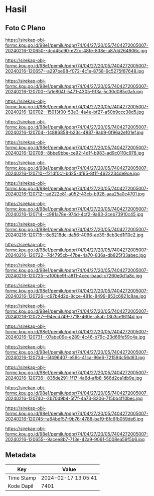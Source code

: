 # Hasil

## Foto C Plano

https://sirekap-obj-formc.kpu.go.id/98e1/pemilu/pdpr/74/04/27/20/05/7404272005007-20240216-120650--dcd45c90-e22c-48fe-838e-a87dd264906c.jpg

https://sirekap-obj-formc.kpu.go.id/98e1/pemilu/pdpr/74/04/27/20/05/7404272005007-20240216-120657--a297be98-f072-4c1e-8758-9c5275f87648.jpg

https://sirekap-obj-formc.kpu.go.id/98e1/pemilu/pdpr/74/04/27/20/05/7404272005007-20240216-120700--fa1e804f-5471-4305-9f3a-5c30d085c0a5.jpg

https://sirekap-obj-formc.kpu.go.id/98e1/pemilu/pdpr/74/04/27/20/05/7404272005007-20240216-120702--15013f00-53e3-4a4e-bf27-a50b9ccc38d5.jpg

https://sirekap-obj-formc.kpu.go.id/98e1/pemilu/pdpr/74/04/27/20/05/7404272005007-20240216-120704--14886858-b23c-4887-9ab9-0f96a2e101ef.jpg

https://sirekap-obj-formc.kpu.go.id/98e1/pemilu/pdpr/74/04/27/20/05/7404272005007-20240216-120708--8bbe9bbe-ce92-4d1f-b983-ad9c0110c978.jpg

https://sirekap-obj-formc.kpu.go.id/98e1/pemilu/pdpr/74/04/27/20/05/7404272005007-20240216-120710--f21df0c1-bd25-4f95-8f1f-4622234de9ce.jpg

https://sirekap-obj-formc.kpu.go.id/98e1/pemilu/pdpr/74/04/27/20/05/7404272005007-20240216-120712--ad222e81-a052-43cb-b928-aaa25a0c4701.jpg

https://sirekap-obj-formc.kpu.go.id/98e1/pemilu/pdpr/74/04/27/20/05/7404272005007-20240216-120714--c981a78e-974d-4cf2-9a63-2ceb73910c45.jpg

https://sirekap-obj-formc.kpu.go.id/98e1/pemilu/pdpr/74/04/27/20/05/7404272005007-20240216-120715--8c6216dc-da56-4096-ae39-8cb3ed1f10c2.jpg

https://sirekap-obj-formc.kpu.go.id/98e1/pemilu/pdpr/74/04/27/20/05/7404272005007-20240216-120722--7d4795cb-47be-4a70-836a-db825f33abec.jpg

https://sirekap-obj-formc.kpu.go.id/98e1/pemilu/pdpr/74/04/27/20/05/7404272005007-20240216-120725--a100be9f-a811-4cec-baad-c7260e0d1a8c.jpg

https://sirekap-obj-formc.kpu.go.id/98e1/pemilu/pdpr/74/04/27/20/05/7404272005007-20240216-120726--c97b4d2d-8cce-481c-8499-853c6821c8ae.jpg

https://sirekap-obj-formc.kpu.go.id/98e1/pemilu/pdpr/74/04/27/20/05/7404272005007-20240216-120727--94ecd749-7718-460e-a5ab-f3b3ce161f4d.jpg

https://sirekap-obj-formc.kpu.go.id/98e1/pemilu/pdpr/74/04/27/20/05/7404272005007-20240216-120731--07abe09e-e289-4c46-b79c-23d66fe59c4a.jpg

https://sirekap-obj-formc.kpu.go.id/98e1/pemilu/pdpr/74/04/27/20/05/7404272005007-20240216-120734--5f496407-e59c-41ca-96e6-721594c56d63.jpg

https://sirekap-obj-formc.kpu.go.id/98e1/pemilu/pdpr/74/04/27/20/05/7404272005007-20240216-120736--835de291-1f17-4a6d-afb8-566d2ca1db9e.jpg

https://sirekap-obj-formc.kpu.go.id/98e1/pemilu/pdpr/74/04/27/20/05/7404272005007-20240216-120740--2b70d9b4-5f7f-4a73-8206-715bb4f10bec.jpg

https://sirekap-obj-formc.kpu.go.id/98e1/pemilu/pdpr/74/04/27/20/05/7404272005007-20240216-120745--a64bdf57-9b76-4788-baf9-6fc6fb059de6.jpg

https://sirekap-obj-formc.kpu.go.id/98e1/pemilu/pdpr/74/04/27/20/05/7404272005007-20240216-120655--9acee8b7-713e-42a9-9061-5008ea59f5b6.jpg


## Metadata

| Key        | Value               |
| ---------- | ------------------- |
| Time Stamp | 2024-02-17 13:05:41 |
| Kode Dapil | 7401                |



